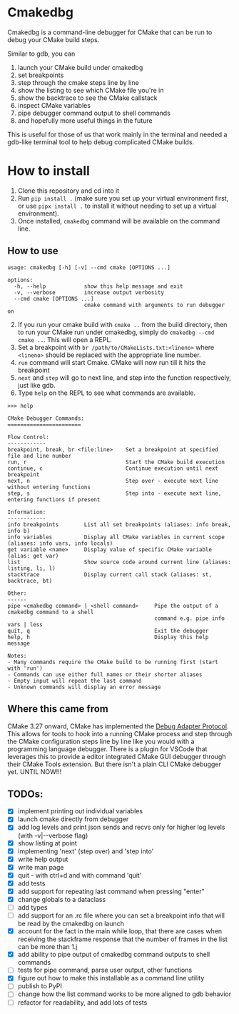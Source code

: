 # Cmakedbg
Cmakedbg is a command-line debugger for CMake that can be run to debug your CMake build steps.

Similar to gdb, you can 
1. launch your CMake build under cmakedbg 
2. set breakpoints
3. step through the cmake steps line by line
4. show the listing to see which CMake file you're in
5. show the backtrace to see the CMake callstack
6. inspect CMake variables
7. pipe debugger command output to shell commands
8. and hopefully more useful things in the future 

This is useful for those of us that work mainly in the terminal and needed a gdb-like terminal tool
to help debug complicated CMake builds.

# How to install
1. Clone this repository and cd into it
2. Run `pip install .` (make sure you set up your virtual environment first, or use `pipx install .`
   to install it without needing to set up a virtual environment).
3. Once installed, `cmakedbg` command will be available on the command line.

## How to use
```
usage: cmakedbg [-h] [-v] --cmd cmake [OPTIONS ...]

options:
  -h, --help            show this help message and exit
  -v, --verbose         increase output verbosity
  --cmd cmake [OPTIONS ...]
                        cmake command with arguments to run debugger on
```

2. If you run your cmake build with `cmake ..` from the build directory, then to run your CMake run under cmakedbg, simply do
   `cmakedbg --cmd cmake ..`.  This will open a REPL. 
3. Set a breakpoint with `br /path/to/CMakeLists.txt:<lineno>` where `<lineno>` should be replaced
   with the appropriate line number. 
4. `run` command will start Cmake. CMake will now run till it hits the breakpoint
5. `next` and `step` will go to next line, and step into the function respectively, just like gdb.
6. Type `help` on the REPL to see what commands are available.
```
>>> help

CMake Debugger Commands:
=======================

Flow Control:
------------
breakpoint, break, br <file:line>    Set a breakpoint at specified file and line number
run, r                               Start the CMake build execution
continue, c                          Continue execution until next breakpoint
next, n                              Step over - execute next line without entering functions
step, s                              Step into - execute next line, entering functions if present

Information:
------------
info breakpoints        List all set breakpoints (aliases: info break, info b)
info variables          Display all CMake variables in current scope (aliases: info vars, info locals)
get variable <name>     Display value of specific CMake variable (alias: get var)
list                    Show source code around current line (aliases: listing, li, l)
stacktrace              Display current call stack (aliases: st, backtrace, bt)

Other:
------
pipe <cmakedbg command> | <shell command>     Pipe the output of a cmakedbg command to a shell
                                              command e.g. pipe info vars | less
quit, q                                       Exit the debugger
help, h                                       Display this help message

Notes:
- Many commands require the CMake build to be running first (start with 'run')
- Commands can use either full names or their shorter aliases
- Empty input will repeat the last command
- Unknown commands will display an error message
```

## Where this came from

CMake 3.27 onward, CMake has implemented the [Debug Adapter
Protocol](https://microsoft.github.io/debug-adapter-protocol/implementors/tools). This allows for
tools to hook into a running CMake process and step through the CMake configuration steps line by
line like you would with a programming language debugger. There is a plugin for VSCode that
leverages this to provide a editor integrated CMake GUI debugger through their CMake Tools
extension. But there isn't a plain CLI CMake debugger yet. UNTIL NOW!!! 



## TODOs:
- [x] implement printing out individual variables
- [x] launch cmake directly from debugger
- [x] add log levels and print json sends and recvs only for higher log levels (with -v|--verbose
  flag)
- [x] show listing at point
- [x] implementing 'next' (step over) and 'step into'
- [x] write help output
- [x] write man page
- [x] quit - with ctrl+d and with command 'quit'
- [x] add tests
- [x] add support for repeating last command when pressing "enter"
- [x] change globals to a dataclass 
- [ ] add types
- [ ] add support for an .rc file where you can set a breakpoint info that will be read by the
  cmakedbg on launch
- [x] account for the fact in the main while loop, that there are cases when receiving the
  stackframe response that the number of frames in the list can be more than 1.j
- [x] add ability to pipe output of cmakedbg command outputs to shell commands
- [ ] tests for pipe command, parse user output, other functions
- [x] figure out how to make this installable as a command line utility
- [ ] publish to PyPI
- [ ] change how the list command works to be more aligned to gdb behavior
- [ ] refactor for readability, and add lots of tests
